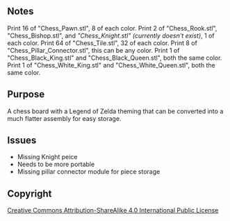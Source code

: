 ## Notes

Print 16 of "Chess_Pawn.stl", 8 of each color.
Print 2 of "Chess_Rook.stl", "Chess_Bishop.stl", and *"Chess_Knight.stl" (currently doesn't exist)*, 1 of each color.
Print 64 of "Chess_Tile.stl", 32 of each color.
Print 8 of "Chess_Pillar_Connector.stl", this can be any color.
Print 1 of "Chess_Black_King.stl" and "Chess_Black_Queen.stl", both the same color.
Print 1 of "Chess_White_King.stl" and "Chess_White_Queen.stl", both the same color.

## Purpose

A chess board with a Legend of Zelda theming that can be converted into a much flatter assembly for easy storage.

## Issues

- Missing Knight peice
- Needs to be more portable
- Missing pillar connector module for piece storage


## Copyright

[Creative Commons Attribution-ShareAlike 4.0 International Public
License](https://creativecommons.org/licenses/by-sa/4.0/deed.en)
